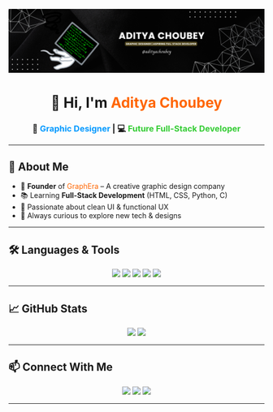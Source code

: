 <!-- Banner Section -->
<p align="center">
  <img src="https://github.com/Adityachoubey26/Adityachoubey26/blob/main/linkdin%20banner.png?raw=true" />
</p>

<!-- Intro -->
<h1 align="center">👋 Hi, I'm <span style="color:#ff6600">Aditya Choubey</span></h1>
<h3 align="center">🎨 <span style="color:#0099ff">Graphic Designer</span> | 💻 <span style="color:#33cc33">Future Full-Stack Developer</span></h3>

---

## 🧠 About Me
- 🚀 **Founder** of <span style="color:#ff6600">GraphEra</span> – A creative graphic design company  
- 📚 Learning **Full-Stack Development** (HTML, CSS, Python, C)  
- 🎯 Passionate about clean UI & functional UX  
- 🔗 Always curious to explore new tech & designs  

---

## 🛠️ Languages & Tools  
<p align="center">
  <img src="https://img.shields.io/badge/Python-3776AB?style=for-the-badge&logo=python&logoColor=white"/>
  <img src="https://img.shields.io/badge/C-00599C?style=for-the-badge&logo=c&logoColor=white"/>
  <img src="https://img.shields.io/badge/HTML5-e34c26?style=for-the-badge&logo=html5&logoColor=white"/>
  <img src="https://img.shields.io/badge/CSS3-1572B6?style=for-the-badge&logo=css3&logoColor=white"/>
  <img src="https://img.shields.io/badge/Canva-00C4CC?style=for-the-badge&logo=canva&logoColor=white"/>
</p>

---

## 📈 GitHub Stats
<p align="center">
  <img src="https://github-readme-stats.vercel.app/api?username=Adityachoubey26&show_icons=true&theme=radical" width="45%" />
  <img src="https://github-readme-stats.vercel.app/api/top-langs/?username=Adityachoubey26&layout=compact&theme=radical" width="45%" />
</p>

---

## 📫 Connect With Me  
<p align="center">
  <a href="https://www.linkedin.com/in/aditya-c-366b90305"><img src="https://img.shields.io/badge/LinkedIn-blue?style=for-the-badge&logo=linkedin&logoColor=white"/></a>
  <a href="https://www.instagram.com/aditya_choubey26/?hl=en"><img src="https://img.shields.io/badge/Instagram-purple?style=for-the-badge&logo=instagram&logoColor=white"/></a>
  <a href="mailto:yourmail@example.com"><img src="https://img.shields.io/badge/Gmail-red?style=for-the-badge&logo=gmail&logoColor=white"/></a>
</p>

---
